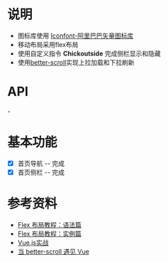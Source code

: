 # 说明 
- 图标库使用 [Iconfont-阿里巴巴矢量图标库](http://www.iconfont.cn/)
- 移动布局采用flex布局
- 使用自定义指令 **Chickoutside** 完成侧栏显示和隐藏
- 使用[better-scroll](https://github.com/ustbhuangyi/better-scroll)实现上拉加载和下拉刷新

# API
-[](https://github.com/izzyleung/ZhihuDailyPurify/wiki/%E7%9F%A5%E4%B9%8E%E6%97%A5%E6%8A%A5-API-%E5%88%86%E6%9E%90)
# 基本功能
- [x] 首页导航 -- 完成
- [x] 首页侧栏 -- 完成

# 参考资料
- [Flex 布局教程：语法篇](http://www.ruanyifeng.com/blog/2015/07/flex-grammar.html)
- [Flex 布局教程：实例篇](http://www.ruanyifeng.com/blog/2015/07/flex-examples.html)
- [Vue.js实战](https://book.douban.com/subject/27178802/)
- [当 better-scroll 遇见 Vue](https://zhuanlan.zhihu.com/p/27407024)


